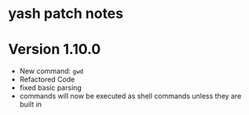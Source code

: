 
# yash patch notes

# Version 1.10.0

- New command: `gwd`
- Refactored Code
- fixed basic parsing
- commands will now be executed as shell commands unless they are built in



